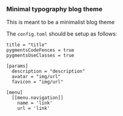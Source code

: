 ### Minimal typography blog theme
This is meant to be a minimalist blog theme

The `config.toml` should be setup as follows:
```
title = "title"
pygmentsCodeFences = true
pygmentsUseClasses = true

[params]
  description = "description"
  avatar = "img/url"
  favicon = "img/url"

[menu]
  [[menu.navigation]]
    name = 'link'
    url = 'link'
```